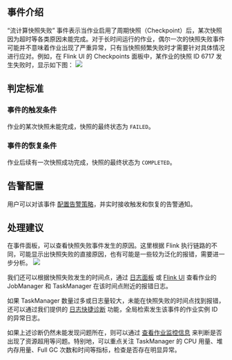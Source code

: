 ## 事件介绍
“流计算快照失败” 事件表示当作业启用了周期快照（Checkpoint）后，某次快照因为超时等各类原因未能完成。对于长时间运行的作业，偶尔一次的快照失败事件可能并不意味着作业出现了严重异常，只有当快照频繁失败时才需要针对具体情况进行应对。例如，在 Flink UI 的 Checkpoints 面板中，某作业的快照 ID 6717 发生失败时，显示如下图：
![](https://qcloudimg.tencent-cloud.cn/raw/7afea5a29f969dbf4c5416fa0a4c2d6e.png)

## 判定标准
### 事件的触发条件
作业的某次快照未能完成，快照的最终状态为 `FAILED`。

### 事件的恢复条件
作业后续有一次快照成功完成，快照的最终状态为 `COMPLETED`。

## 告警配置
用户可以对该事件 [配置告警策略](https://cloud.tencent.com/document/product/849/48293)，并实时接收触发和恢复的告警通知。

## 处理建议
在事件面板，可以查看快照失败事件发生的原因。这里根据 Flink 执行链路的不同，可能显示出快照失败的直接原因，也有可能是一些较为泛化的报错，需要进一步分析。
![](https://qcloudimg.tencent-cloud.cn/raw/6149b4ee823c0a46fcb233d4a2167fe5.png)

我们还可以根据快照失败发生的时间点，通过 [日志面板](https://cloud.tencent.com/document/product/849/48288) 或 [Flink UI](https://cloud.tencent.com/document/product/849/48292) 查看作业的 JobManager 和 TaskManager 在该时间点附近的报错日志。

如果 TaskManager 数量过多或日志量较大，未能在快照失败的时间点找到报错，还可以通过我们提供的 [日志快捷诊断](https://cloud.tencent.com/document/product/849/53959) 功能，全局检索发生该事件的作业实例 ID 的异常日志。

如果上述诊断仍然未能发现问题所在，则可以通过 [查看作业监控信息](https://cloud.tencent.com/document/product/849/48294) 来判断是否出现了资源超用等问题。特别地，可以重点关注 TaskManager 的 CPU 用量、堆内存用量、Full GC 次数和时间等指标，检查是否存在明显异常。

